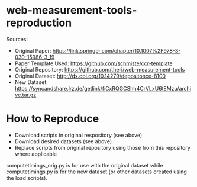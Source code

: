 # web-measurement-tools-reproduction
Sources: 
* Original Paper: https://link.springer.com/chapter/10.1007%2F978-3-030-15986-3_19
* Paper Template Used: https://github.com/schmiste/ccr-template
* Original Repository: https://github.com/theri/web-measurement-tools
* Original Dataset: http://dx.doi.org/10.14279/depositonce-8100
* New Dataset: https://syncandshare.lrz.de/getlink/fiCxRQGCShh4CrVLxU6tEMzu/archive.tar.gz

# How to Reproduce
* Download scripts in original respository (see above)
* Download desired datasets (see above)
* Replace scripts from original repository using those from this repository where applicable

computetimings_orig.py is for use with the original dataset while computetimings.py is for the new dataset (or other datasets created using the load scripts).
